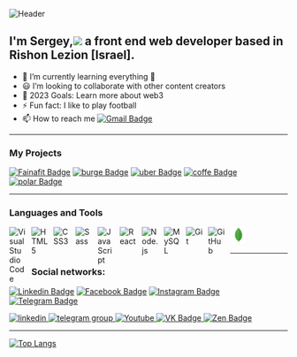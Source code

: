 ![Header](https://github.com/whiteblackswan/whiteblackswan/blob/main/assets/image-asset.gif)


## I'm Sergey,<img src="https://media.giphy.com/media/WUlplcMpOCEmTGBtBW/giphy.gif" width="30"> a front end web developer  based in Rishon Lezion [Israel].

- 🌱 I’m currently learning everything 🤣
- 😃 I’m looking to collaborate with other content creators
- 🥅 2023 Goals: Learn more about web3
- ⚡ Fun fact: I like to play football
-  :mailbox: How to reach me [![Gmail Badge](https://img.shields.io/badge/-Gmail-red?style=flat&logo=Gmail&logoColor=white)](mailto:swansergey7@gmail.com)

---


### My Projects
[![Fainafit Badge](https://img.shields.io/badge/-Fainafit-red?style=flat&logo=fainafit&logoColor=white)](https://whiteblackswan.github.io/fainafit/)
[![burge Badge](https://img.shields.io/badge/-Burge-yellow?style=flat&logo=burge&logoColor=white)](https://whiteblackswan.github.io/burger/)
[![uber Badge](https://img.shields.io/badge/-Uber-green?style=flat&logo=uber&logoColor=white)](https://whiteblackswan.github.io/)
[![coffe Badge](https://img.shields.io/badge/-Coffe-brown?style=flat&logo=coffe&logoColor=white)](https://whiteblackswan.github.io/coffe/)
[![polar Badge](https://img.shields.io/badge/-Polar-gold?style=flat&logo=polar&logoColor=white)](https://whiteblackswan.github.io/polar/)

---





### Languages and Tools
<img align="left" alt="Visual Studio Code" width="30px" src="https://cdn.jsdelivr.net/gh/devicons/devicon/icons/vscode/vscode-original.svg" style="padding-right:10px;" />
<img align="left" alt="HTML5" width="30px" src="https://cdn.jsdelivr.net/gh/devicons/devicon/icons/html5/html5-original.svg" style="padding-right:10px;" />
<img align="left" alt="CSS3" width="30px" src="https://cdn.jsdelivr.net/gh/devicons/devicon/icons/css3/css3-original.svg" style="padding-right:10px;" />
<img align="left" alt="Sass" width="30px" src="https://cdn.jsdelivr.net/gh/devicons/devicon/icons/sass/sass-original.svg" style="padding-right:10px;" />
<img align="left" alt="JavaScript" width="30px" src="https://cdn.jsdelivr.net/gh/devicons/devicon/icons/javascript/javascript-original.svg" style="padding-right:10px;" />
<img align="left" alt="React" width="30px" src="https://cdn.jsdelivr.net/gh/devicons/devicon/icons/react/react-original.svg" style="padding-right:10px;" />
<img align="left" alt="Node.js" width="30px" src="https://cdn.jsdelivr.net/gh/devicons/devicon/icons/nodejs/nodejs-original.svg" style="padding-right:10px;" />
<img align="left" alt="MySQL" width="30px" src="https://cdn.jsdelivr.net/gh/devicons/devicon/icons/mysql/mysql-original.svg" style="padding-right:10px;" />
<img align="left" alt="Git" width="30px" src="https://cdn.jsdelivr.net/gh/devicons/devicon/icons/git/git-original.svg" style="padding-right:10px;" />
<img align="left" alt="GitHub" width="30px" src="https://user-images.githubusercontent.com/3369400/139447912-e0f43f33-6d9f-45f8-be46-2df5bbc91289.png" style="padding-right:10px;" />
 <img src="https://github.com/devicons/devicon/blob/master/icons/mongodb/mongodb-original.svg" title="mongodb" alt="mongodb" width="30"/>

---


### Social networks:
[![Linkedin Badge](https://img.shields.io/badge/-linkedin-blue?style=flat&logo=Linkedin&logoColor=white)](https://linkedin.com/in/sergey-lebed)
[![Facebook Badge](https://img.shields.io/badge/-facebook-blue?style=flat&logo=facebook&logoColor=white)](https://www.facebook.com/serlebed)
[![Instagram Badge](https://img.shields.io/badge/-instagram-red?style=flat&logo=instagram&logoColor=white)](https://instagram.com/_gray_swan_?igshid=YmMyMTA2M2Y=)
[![Telegram Badge](https://img.shields.io/badge/-telegram-blue?style=flat&logo=telegram&logoColor=white)](https://web.telegram.org/k/)
  <div id="badges">
    <a href="https://linkedin.com/in/sergey-lebed" target="_blank">
      <img src="https://cdn-icons-png.flaticon.com/512/2504/2504799.png" width="40" height="40" alt="linkedin" />
    </a>
    <a href="https://web.telegram.org/k/" target="_blank">
      <img src="https://cdn-icons-png.flaticon.com/512/2111/2111646.png" width="40" height="40" alt="telegram group" />
    </a>
    <a href="https://www.youtube.com/channel/UCbORpXVw1JNc0JYFSUqLWXA" target="_blank">
      <img src="https://cdn-icons-png.flaticon.com/512/3670/3670147.png" width="40" height="40" alt="Youtube"/>
    </a>
    <a href="https://vk.com/f1ll_zzz" target="_blank">
      <img src="https://cdn-icons-png.flaticon.com/512/145/145813.png" width="40" height="40" alt="VK Badge"/>
    </a>
    <a href="https://zen.yandex.ru/id/603e522b3c020230bb223e5e" target="_blank">
      <img src="https://upload.wikimedia.org/wikipedia/commons/thumb/a/ab/Yandex_Zen_logo_icon.svg/1024px-Yandex_Zen_logo_icon.svg.png" width="40" height="40" alt="Zen Badge"/>
    </a>
  </div>

---


[![Top Langs](https://github-readme-stats.vercel.app/api/top-langs/?username=anuraghazra&layout=compact)](https://github.com/whiteblackswan-readme-stats)





